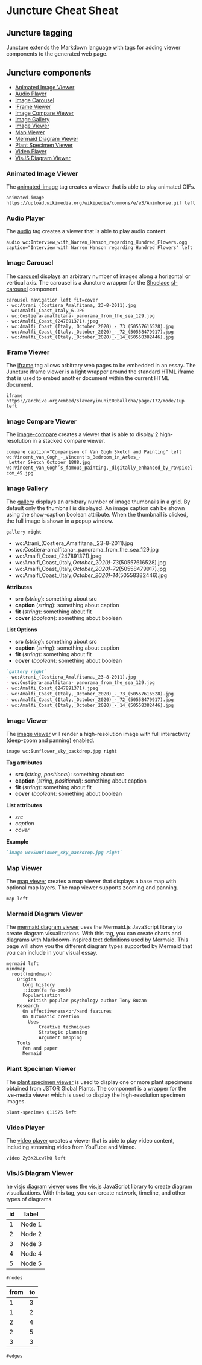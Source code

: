 <style>
  .section3 ul strong { color: red; }
</style>

# Juncture Cheat Sheat

## Juncture tagging

Juncture extends the Markdown language with tags for adding viewer components to the generated web page.

## Juncture components

- [Animated Image Viewer](#animated-image-viewer)
- [Audio Player](#audio-player)
- [Image Carousel](#image-carousel)
- [IFrame Viewer](#iframe-viewer)
- [Image Compare Viewer](#image-compare-viewer)
- [Image Gallery](#image-gallery)
- [Image Viewer](#image-viewer)
- [Map Viewer](#map-viewer)
- [Mermaid Diagram Viewer](#mermaid-diagram-viewer)
- [Plant Specimen Viewer](#plant-specimen-viewer)
- [Video Player](#video-player)
- [VisJS Diagram Viewer](#visjs-diagram-viewer)

### Animated Image Viewer

The [animated-image](https://docs.juncture-digital.org/components/animated-image-viewer) tag creates a viewer that is able to play animated GIFs.

`animated-image https://upload.wikimedia.org/wikipedia/commons/e/e3/Animhorse.gif left`

### Audio Player

The [audio](https://docs.juncture-digital.org/components/audio-player) tag creates a viewer that is able to play audio content.

`audio wc:Interview_with_Warren_Hanson_regarding_Hundred_Flowers.ogg caption="Interview with Warren Hanson regarding Hundred Flowers" left`

### Image Carousel

The [carousel](https://docs.juncture-digital.org/components/image-carousel) displays an arbitrary number of images along a horizontal or vertical axis.  The carousel is a Juncture wrapper for the [Shoelace](https://shoelace.style/) [sl-carousel](https://shoelace.style/components/carousel) component.

```
carousel navigation left fit=cover
- wc:Atrani_(Costiera_Amalfitana,_23-8-2011).jpg
- wc:Amalfi_Coast_Italy_6.JPG
- wc:Costiera-amalfitana-_panorama_from_the_sea_129.jpg
- wc:Amalfi_Coast_(247891371).jpeg
- wc:Amalfi_Coast_(Italy,_October_2020)_-_73_(50557616528).jpg
- wc:Amalfi_Coast_(Italy,_October_2020)_-_72_(50558479917).jpg
- wc:Amalfi_Coast_(Italy,_October_2020)_-_14_(50558382446).jpg
```

### IFrame Viewer

The [iframe](https://docs.juncture-digital.org/components/iframe-viewer) tag allows arbitrary web pages to be embedded in an essay. The Juncture iframe viewer is a light wrapper around the standard HTML iframe that is used to embed another document within the current HTML document.

`iframe https://archive.org/embed/slaveryinunit00ballcha/page/172/mode/1up left`

### Image Compare Viewer

The [image-compare](https://docs.juncture-digital.org/components/image-compare-viewer) creates a viewer that is able to display 2 high-resolution in a stacked compare viewer.

```
compare caption="Comparison of Van Gogh Sketch and Painting" left
wc:Vincent_van_Gogh_-_Vincent's_Bedroom_in_Arles_-_Letter_Sketch_October_1888.jpg
wc:Vincent_van_Gogh’s_famous_painting,_digitally_enhanced_by_rawpixel-com_49.jpg
```

### Image Gallery

The [gallery](https://docs.juncture-digital.org/components/image-gallery) displays an arbitrary number of image thumbnails in a grid. By default only the thumbnail is displayed. An image caption cah be shown using the show-caption boolean attribute. When the thumbnail is clicked, the full image is shown in a popup window.

`gallery right`
- wc:Atrani_(Costiera_Amalfitana,_23-8-2011).jpg
- wc:Costiera-amalfitana-_panorama_from_the_sea_129.jpg
- wc:Amalfi_Coast_(247891371).jpeg
- wc:Amalfi_Coast_(Italy,_October_2020)_-_73_(50557616528).jpg
- wc:Amalfi_Coast_(Italy,_October_2020)_-_72_(50558479917).jpg
- wc:Amalfi_Coast_(Italy,_October_2020)_-_14_(50558382446).jpg

**Attributes**

- **src** (_string_): something about src
- **caption** (_string_): something about caption
- **fit** (_string_): something about fit
- **cover** (_boolean_): something about boolean

**List Options**

- **src** (_string_): something about src
- **caption** (_string_): something about caption
- **fit** (_string_): something about fit
- **cover** (_boolean_): something about boolean

```markdown
`gallery right`
- wc:Atrani_(Costiera_Amalfitana,_23-8-2011).jpg
- wc:Costiera-amalfitana-_panorama_from_the_sea_129.jpg
- wc:Amalfi_Coast_(247891371).jpeg
- wc:Amalfi_Coast_(Italy,_October_2020)_-_73_(50557616528).jpg
- wc:Amalfi_Coast_(Italy,_October_2020)_-_72_(50558479917).jpg
- wc:Amalfi_Coast_(Italy,_October_2020)_-_14_(50558382446).jpg
```

### Image Viewer

The [image viewer](https://docs.juncture-digital.org/components/image-viewer) will render a high-resolution image with full interactivity (deep-zoom and panning) enabled.

`image wc:Sunflower_sky_backdrop.jpg right`

**Tag attributes**

- **src** (_string_, _positional_): something about src
- **caption** (_string_, _positional_): something about caption
- **fit** (_string_): something about fit
- **cover** (_boolean_): something about boolean

**List attributes**

- *src*
- *caption*
- *cover*

**Example**

```markdown
`image wc:Sunflower_sky_backdrop.jpg right`
```
  
### Map Viewer

The [map viewer](https://docs.juncture-digital.org/components/map-viewer) creates a map viewer that displays a base map with optional map layers. The map viewer supports zooming and panning. 

`map left`

### Mermaid Diagram Viewer

The [mermaid diagram viewer](https://docs.juncture-digital.org/components/mermaid-diagram-viewer) uses the Mermaid.js JavaScript library to create diagram visualizations. With this tag, you can create charts and diagrams with Markdown-inspired text definitions used by Mermaid. This page will show you the different diagram types supported by Mermaid that you can include in your visual essay.

```
mermaid left
mindmap
  root((mindmap))
    Origins
      Long history
      ::icon(fa fa-book)
      Popularisation
        British popular psychology author Tony Buzan
    Research
      On effectiveness<br/>and features
      On Automatic creation
        Uses
            Creative techniques
            Strategic planning
            Argument mapping
    Tools
      Pen and paper
      Mermaid
```

### Plant Specimen Viewer

The [plant specimen viewer](https://docs.juncture-digital.org/components/plant-specimen-viewer) is used to display one or more plant specimens obtained from JSTOR Global Plants. The component is a wrapper for the .ve-media viewer which is used to display the high-resolution specimen images.

`plant-specimen Q11575 left`

### Video Player

The [video player](https://docs.juncture-digital.org/components/video-player) creates a viewer that is able to play video content, including streaming video from YouTube and Vimeo.

`video Zy3K2Lcw7hQ left`

### VisJS Diagram Viewer

he [visjs diagram viewer](https://docs.juncture-digital.org/components/visjs-diagram-viewer) uses the vis.js JavaScript library to create diagram visualizations. With this tag, you can create network, timeline, and other types of diagrams.

|id |     label     |
|---|---------------|
| 1 | Node 1        |
| 2 | Node 2        |
| 3 | Node 3        |
| 4 | Node 4        |
| 5 | Node 5        |
`#nodes`

|from|to |
|----|---|
| 1 | 3  |
| 1 | 2  |
| 2 | 4  |
| 2 | 5  |
| 3 | 3  |
`#edges`
